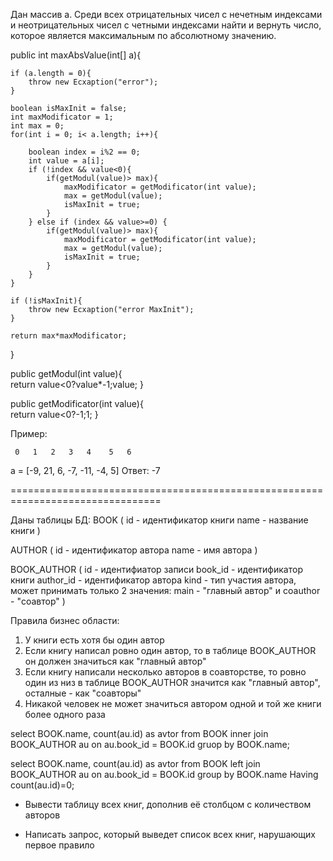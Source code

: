 

Дан массив a. Среди всех отрицательных чисел с нечетным индексами и неотрицательных чисел с четными индексами 
найти и вернуть число, которое является максимальным по абсолютному значению.

public int maxAbsValue(int[] a){
    
    if (a.length = 0){
        throw new Ecxaption("error");
    }
    
    boolean isMaxInit = false;
    int maxModificator = 1;
    int max = 0;
    for(int i = 0; i< a.length; i++){
        
        boolean index = i%2 == 0;
        int value = a[i];
        if (!index && value<0){
            if(getModul(value)> max){
                maxModificator = getModificator(int value);
                max = getModul(value);
                isMaxInit = true;
            }
        } else if (index && value>=0) {
            if(getModul(value)> max){
                maxModificator = getModificator(int value);
                max = getModul(value);
                isMaxInit = true;
            }
        }
    }
    
    if (!isMaxInit){
        throw new Ecxaption("error MaxInit");
    }
    
    return max*maxModificator; 
}



public getModul(int value){    
    return value<0?value*-1;value;
}

public getModificator(int value){    
    return value<0?-1;1;
}

Пример:

     0   1   2   3   4    5   6
a = [-9, 21, 6,  -7, -11, -4, 5]
Ответ: -7

================================================================================

Даны таблицы БД:
BOOK (
    id - идентификатор книги
    name - название книги
)

AUTHOR (
    id - идентификатор автора
    name - имя автора
)

BOOK_AUTHOR (
    id - идентифиатор записи
    book_id - идентификатор книги
    author_id - идентификатор автора
    kind - тип участия автора, может принимать только 2 значения: main - "главный автор" и coauthor - "соавтор" 
)

Правила бизнес области:
1. У книги есть хотя бы один автор
2. Если книгу написал ровно один автор, то в таблице BOOK_AUTHOR он должен значиться как "главный автор"
3. Если книгу написали несколько авторов в соавторстве, то ровно один из низ в таблице BOOK_AUTHOR значится как "главный автор", осталные - как "соавторы" 
4. Никакой человек не может значиться автором одной и той же книги более одного раза


select BOOK.name, count(au.id) as avtor from BOOK
inner join BOOK_AUTHOR au on au.book_id = BOOK.id
gruop by BOOK.name;

select BOOK.name, count(au.id) as avtor from BOOK
left join BOOK_AUTHOR au on au.book_id = BOOK.id
group by BOOK.name
Having count(au.id)=0;


- Вывести таблицу всех книг, дополнив её столбцом с количеством авторов

- Написать запрос, который выведет список всех книг, нарушающих первое правило

























